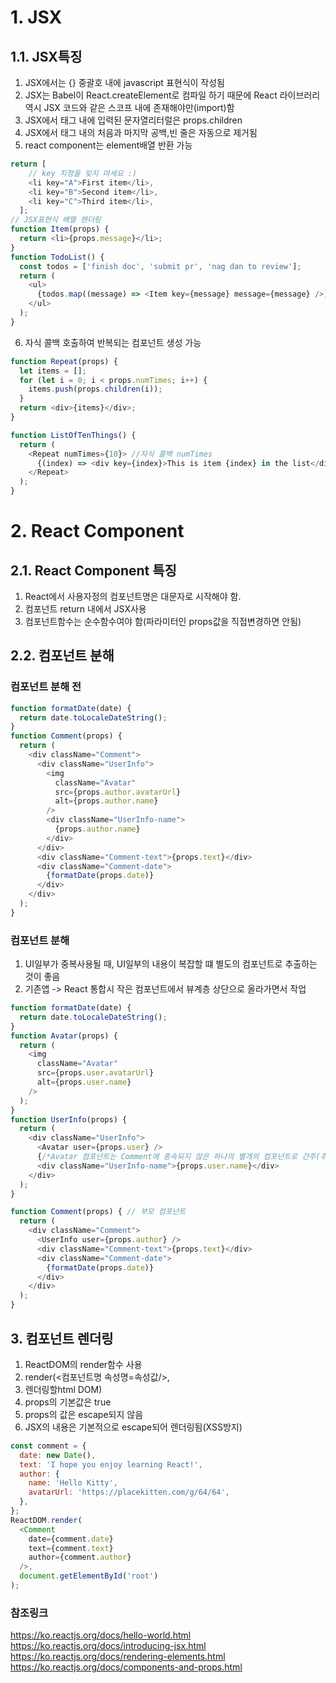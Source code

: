 # 1. JSX 
## 1.1. JSX특징
1. JSX에서는 {} 중괄호 내에 javascript 표현식이 작성됨
2.  JSX는 Babel이 React.createElement로 컴파일 하기 때문에 React 라이브러리 역시 JSX 코드와 같은 스코프 내에 존재해야만(import)함
3.  JSX에서 태그 내에 입력된 문자열리터럴은 props.children
4. JSX에서 태그 내의 처음과 마지막 공백,빈 줄은 자동으로 제거됨
5. react component는 element배열 반환 가능
```javascript
return [
    // key 지정을 잊지 마세요 :)
    <li key="A">First item</li>,
    <li key="B">Second item</li>,
    <li key="C">Third item</li>,
  ];
// JSX표현식 배열 렌더링
function Item(props) {
  return <li>{props.message}</li>;
}
function TodoList() {
  const todos = ['finish doc', 'submit pr', 'nag dan to review'];
  return (
    <ul>
      {todos.map((message) => <Item key={message} message={message} />)}
    </ul>
  );
}
```
6. 자식 콜백 호출하여 반복되는 컴포넌트 생성 가능
```javascript
function Repeat(props) {
  let items = [];
  for (let i = 0; i < props.numTimes; i++) {
    items.push(props.children(i));
  }
  return <div>{items}</div>;
}

function ListOfTenThings() {
  return (
    <Repeat numTimes={10}> //자식 콜백 numTimes
      {(index) => <div key={index}>This is item {index} in the list</div>}
    </Repeat>
  );
}
```


# 2. React Component
## 2.1. React Component 특징
1. React에서 사용자정의 컴포넌트명은 대문자로 시작해야 함.
2. 컴포넌트 return 내에서 JSX사용
3. 컴포넌트함수는 순수함수여야 함(파라미터인 props값을 직접변경하면 안됨)

## 2.2. 컴포넌트 분해
### 컴포넌트 분해 전
```javascript
function formatDate(date) {
  return date.toLocaleDateString();
}
function Comment(props) { 
  return (  
    <div className="Comment">
      <div className="UserInfo">
        <img
          className="Avatar"
          src={props.author.avatarUrl}
          alt={props.author.name}
        />
        <div className="UserInfo-name">
          {props.author.name}
        </div>
      </div>
      <div className="Comment-text">{props.text}</div>
      <div className="Comment-date">
        {formatDate(props.date)}
      </div>
    </div>
  );
}
```
### 컴포넌트 분해
1. UI일부가 중복사용될 때, UI일부의 내용이 복잡할 떄 별도의 컴포넌트로 추출하는 것이 좋음
2. 기존앱 -> React 통합시 작은 컴포넌트에서 뷰계층 상단으로 올라가면서 작업
```javascript
function formatDate(date) {
  return date.toLocaleDateString();
}
function Avatar(props) {
  return ( 
    <img
      className="Avatar"
      src={props.user.avatarUrl}
      alt={props.user.name}
    />
  );
}
function UserInfo(props) {
  return (
    <div className="UserInfo">
      <Avatar user={props.user} />
      {/*Avatar 컴포넌트는 Comment에 종속되지 않은 하나의 별개의 컴포넌트로 간주(추후 재사용위해)하여, props명을 author보다 일반화된 user로 변경*/}
      <div className="UserInfo-name">{props.user.name}</div>
    </div>
  );
}

function Comment(props) { // 부모 컴포넌트
  return (
    <div className="Comment">
      <UserInfo user={props.author} />
      <div className="Comment-text">{props.text}</div>
      <div className="Comment-date">
        {formatDate(props.date)}
      </div>
    </div>
  );
}
```
## 3. 컴포넌트 렌더링
1.  ReactDOM의 render함수 사용
2.  render(<컴포넌트명 속성명=속성값/>,
3.  렌더링할html DOM)
4.  props의 기본값은 true
5.  props의 값은 escape되지 않음
6.  JSX의 내용은 기본적으로 escape되어 렌더링됨(XSS방지)

```javascript
const comment = {
  date: new Date(),
  text: 'I hope you enjoy learning React!',
  author: {
    name: 'Hello Kitty',
    avatarUrl: 'https://placekitten.com/g/64/64',
  },
};
ReactDOM.render(
  <Comment
    date={comment.date}
    text={comment.text}
    author={comment.author}
  />,
  document.getElementById('root')
);
```

### 참조링크
https://ko.reactjs.org/docs/hello-world.html
https://ko.reactjs.org/docs/introducing-jsx.html
https://ko.reactjs.org/docs/rendering-elements.html
https://ko.reactjs.org/docs/components-and-props.html